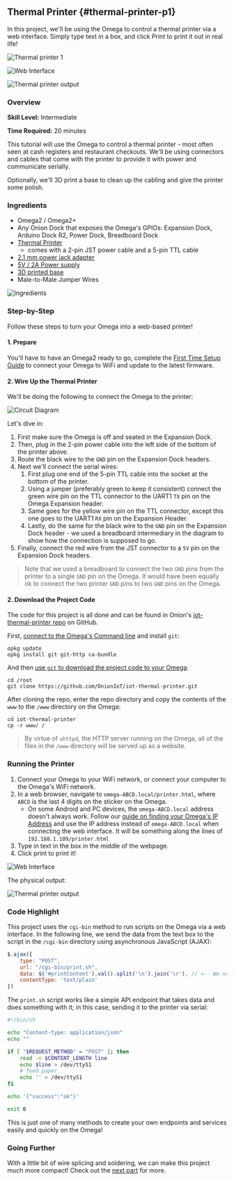 ## Thermal Printer {#thermal-printer-p1}

In this project, we'll be using the Omega to control a thermal printer via a web interface. Simply type text in a box, and click Print to print it out in real life!

![Thermal printer 1](./img/thermal-printer-1-1.jpg)

![Web Interface](./img/thermal-printer-web-page.png)

![Thermal printer output](./img/thermal-printer-2-1.jpg)

### Overview

**Skill Level:** Intermediate

**Time Required:** 20 minutes

This tutorial will use the Omega to control a thermal printer - most often seen at cash registers and restaurant checkouts. We'll be using connectors and cables that come with the printer to provide it with power and communicate serially.

Optionally, we'll 3D print a base to clean up the cabling and give the printer some polish.

### Ingredients

* Omega2 / Omega2+
* Any Onion Dock that exposes the Omega's GPIOs: Expansion Dock, Arduino Dock R2, Power Dock, Breadboard Dock
* [Thermal Printer](https://www.adafruit.com/product/2751)
    * comes with a 2-pin JST power cable and a 5-pin TTL cable
* [2.1 mm power jack adapter](https://www.adafruit.com/product/368)
* [5V / 2A Power supply](https://www.adafruit.com/product/276)
* [3D printed base](http://www.thingiverse.com/thing:1272778)
* Male-to-Male Jumper Wires

![Ingredients](./img/thermal-printer-1-ingredients.jpg)

### Step-by-Step

Follow these steps to turn your Omega into a web-based printer!

#### 1. Prepare

You'll have to have an Omega2 ready to go, complete the [First Time Setup Guide](https://docs.onion.io/omega2-docs/first-time-setup.html) to connect your Omega to WiFi and update to the latest firmware.


#### 2. Wire Up the Thermal Printer

We'll be doing the following to connect the Omega to the printer:

![Circuit Diagram](./img/thermal-printer-1-circuit-diagram.png)

Let's dive in:

1. First make sure the Omega is off and seated in the Expansion Dock.
1. Then, plug in the 2-pin power cable into the left side of the bottom of the printer above.
1. Route the black wire to the `GND` pin on the Expansion Dock headers.
1. Next we'll connect the serial wires:
	1. First plug one end of the 5-pin TTL cable into the socket at the bottom of the printer.
	1. Using a jumper (preferably green to keep it consistent) connect the green wire pin on the TTL connector to the UART1 `TX` pin on the Omega Expansion header.
	1. Same goes for the yellow wire pin on the TTL connector, except this one goes to the UART1 `RX` pin on the Expansion Header.
	1. Lastly, do the same for the black wire to the `GND` pin on the Expansion Dock header - we used a breadboard intermediary in the diagram to show how the connection is supposed to go.
1. Finally, connect the red wire from the JST connector to a `5V` pin on the Expansion Dock headers.

> Note that we used a breadboard to connect the two `GND` pins from the printer to a single `GND` pin on the Omega. It would have been equally ok to connect the two printer `GND` pins to two `GND` pins on the Omega.

#### 2. Download the Project Code

The code for this project is all done and can be found in Onion's [iot-thermal-printer repo](https://github.com/OnionIoT/iot-thermal-printer) on GitHub.

First, [connect to the Omega's Command line](https://docs.onion.io/omega2-docs/connecting-to-the-omega-terminal.html#connecting-to-the-omega-terminal-ssh) and install `git`:

```
opkg update
opkg install git git-http ca-bundle
```

And then [use `git` to download the project code to your Omega](https://docs.onion.io/omega2-docs/installing-and-using-git.html):

```
cd /root
git clone https://github.com/OnionIoT/iot-thermal-printer.git
```

After cloning the repo, enter the repo directory and copy the contents of the `www` to the `/www` directory on the Omega:

```
cd iot-thermal-printer
cp -r www/ /
```

> By virtue of `uhttpd`, the HTTP server running on the Omega, all of the files in the `/www` directory will be served up as a website.


### Running the Printer

1. Connect your Omega to your WiFi network, or connect your computer to the Omega's WiFi network.
1. In a web browser, navigate to `omega-ABCD.local/printer.html`, where `ABCD` is the last 4 digits on the sticker on the Omega.
	* On some Android and PC devices, the `omega-ABCD.local` address doesn't always work. Follow our [guide on finding your Omega's IP Address](https://docs.onion.io/omega2-docs/finding-omega-ip-address.html) and use the IP address instead of `omega-ABCD.local` when connecting the web interface. It will be something along the lines of `192.168.1.109/printer.html`
1. Type in text in the box in the middle of the webpage.
1. Click print to print it!

![Web Interface](./img/thermal-printer-web-page.png)

The physical output:

![Thermal printer output](./img/thermal-printer-2-1.jpg)

### Code Highlight

This project uses the `cgi-bin` method to run scripts on the Omega via a web interface. In the following line, we send the data from the text box to the script in the `/cgi-bin` directory using asynchronous JavaScript (AJAX):

```javascript
$.ajax({
    type: "POST",
    url: "/cgi-bin/print.sh",
    data: $('#printContent').val().split('\n').join('\r'), // <-- We need to replace \n with \r
    contentType: 'text/plain'
})
```

The `print.sh` script works like a simple API endpoint that takes data and does something with it; in this case, sending it to the printer via serial:

```sh
#!/bin/sh

echo "Content-type: application/json"
echo ""

if [ "$REQUEST_METHOD" = "POST" ]; then
    read -n $CONTENT_LENGTH line
    echo $line > /dev/ttyS1
    # feed paper
    echo '' > /dev/ttyS1
fi

echo '{"success":"ok"}'

exit 0
```

This is just one of many methods to create your own endpoints and services easily and quickly on the Omega!


### Going Further

With a little bit of wire splicing and soldering, we can make this project much more compact! Check out the [next part](#thermal-printer-p2) for more.
